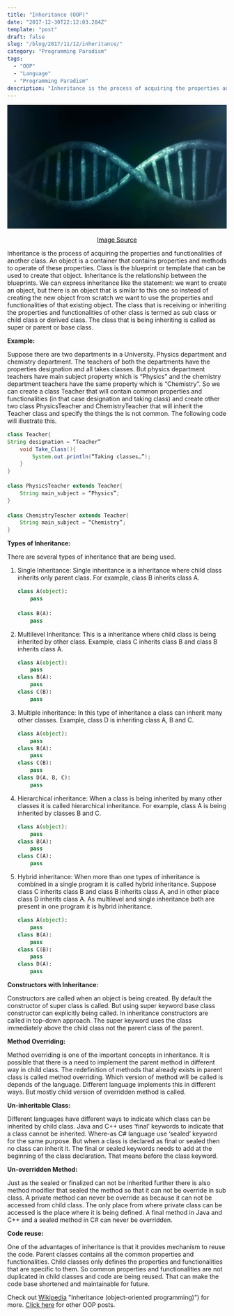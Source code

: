 ```yaml
---
title: "Inheritance (OOP)"
date: "2017-12-30T22:12:03.284Z"
template: "post"
draft: false
slug: "/blog/2017/11/12/inheritance/"
category: "Programming Paradism"
tags:
  - "OOP"
  - "Language"
  - "Programming Paradism"
description: "Inheritance is the process of acquiring the properties and functionalities of another class. An object is a container that contains properties and methods to operate of these properties."
---
```


![Inheritance](/media/pixabay/inheritance.jpg "Inheritance")
[<center><span style="color:black">Image Source</span></center>](https://pixabay.com/illustrations/microbiology-dna-people-structure-163521/)

Inheritance is the process of acquiring the properties and functionalities of another class. An object is a container that contains properties and methods to operate of these properties. Class is the blueprint or template that can be used to create that object. Inheritance is the relationship between the blueprints. We can express inheritance like the statement: we want to create an object, but there is an object that is similar to this one so instead of creating the new object from scratch we want to use the properties and functionalities of that existing object.
The class that is receiving or inheriting the properties and functionalities of other class is termed as sub class or child class or derived class.
The class that is being inheriting is called as super or parent or base class.

**Example:**

Suppose there are two departments in a University. Physics department and chemistry department. The teachers of both the departments have the properties designation and all takes classes. But physics department teachers have main subject property which is “Physics” and the chemistry department teachers have the same property which is “Chemistry”. So we can create a class Teacher that will contain common properties and functionalities (in that case designation and taking class) and create other two class PhysicsTeacher and ChemistryTeacher that will inherit the Teacher class and specify the things the is not common. The following code will illustrate this.

```java
class Teacher{
String designation = “Teacher”
    void Take_Class(){
    	System.out.println(“Taking classes…”);
    }
}

class PhysicsTeacher extends Teacher{
    String main_subject = “Physics”;
}

class ChemistryTeacher extends Teacher{
    String main_subject = “Chemistry”;
}
```

**Types of Inheritance:**

There are several types of inheritance that are being used.

1. Single Inheritance: Single inheritance is a inheritance where child class inherits only parent class. For example, class B inherits class A.
	```python
	class A(object):
	    pass

	class B(A):
	    pass
	```

2. Multilevel Inheritance: This is a inheritance where child class is being inherited by other class. Example, class C inherits class B and class B inherits class A.
	```python
	class A(object):
	    pass
	class B(A):
	    pass
	class C(B):
	    pass
	```
3. Multiple inheritance: In this type of inheritance a class can inherit many other classes. Example, class D is inheriting class A, B and C.
	```python
	class A(object):
	    pass
	class B(A):
	    pass
	class C(B):
	    pass
	class D(A, B, C):
	    pass
	```
4. Hierarchical inheritance: When a class is being inherited by many other classes it is called hierarchical inheritance. For example, class A is being inherited by classes B and C.
	```python
	class A(object):
	    pass
	class B(A):
	    pass
	class C(A):
	    pass
	```
5. Hybrid inheritance: When more than one types of inheritance is combined in a single program it is called hybrid inheritance. Suppose class C inherits class B and class B inherits class A, and in other place class D inherits class A. As multilevel and single inheritance both are present in one program it is hybrid inheritance.
	```python
	class A(object):
	    pass
	class B(A):
	    pass
	class C(B):
	    pass
	class D(A):
	    pass
	```

**Constructors with Inheritance:**

Constructors are called when an object is being created. By default the constructor of super class is called. But using super keyword base class constructor can explicitly being called. In inheritance constructors are called in top-down approach. The super keyword uses the class immediately above the child class not the parent class of the parent.

**Method Overriding:**

Method overriding is one of the important concepts in inheritance. It is possible that there is a need to implement the parent method in different way in child class. The redefinition of methods that already exists in parent class is called method overriding. Which version of method will be called is depends of the language. Different language implements this in different ways. But mostly child version of overridden method is called.

**Un-inheritable Class:**

Different languages have different ways to indicate which class can be inherited by child class. Java and C++ uses ‘final’ keywords to indicate that a class cannot be inherited. Where-as C# language use ‘sealed’ keyword for the same purpose. But when a class is declared as final or sealed then no class can inherit it. The final or sealed keywords needs to add at the beginning of the class declaration. That means before the class keyword.

**Un-overridden Method:**

Just as the sealed or finalized can not be inherited further there is also method modifier that sealed the method so that it can not be override in sub class. A private method can never be override as because it can not be accessed from child class. The only place from where private class can be accessed is the place where it is being defined. A final method in Java and C++ and a sealed method in C# can never be overridden.

**Code reuse:**

One of the advantages of inheritance is that it provides mechanism to reuse the code. Parent classes contains all the common properties and functionalities. Child classes only defines the properties and functionalities that are specific to them. So common properties and functionalities are not duplicated in child classes and code are being reused. That can make the code base shortened and maintainable for future.


Check out [Wikipedia](https://en.wikipedia.org/wiki/Inheritance_(object-oriented_programming)) "Inheritance (object-oriented programming)") for more. [Click here](https://www.nahidsaikat.com/tag/oop/ "Nahid Saikat") for other OOP posts.
